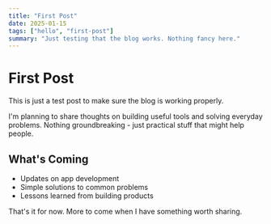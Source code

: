 ```yaml
---
title: "First Post"
date: 2025-01-15
tags: ["hello", "first-post"]
summary: "Just testing that the blog works. Nothing fancy here."
---
```


# First Post

This is just a test post to make sure the blog is working properly.

I'm planning to share thoughts on building useful tools and solving everyday problems. Nothing groundbreaking - just practical stuff that might help people.

## What's Coming

- Updates on app development
- Simple solutions to common problems
- Lessons learned from building products

That's it for now. More to come when I have something worth sharing.